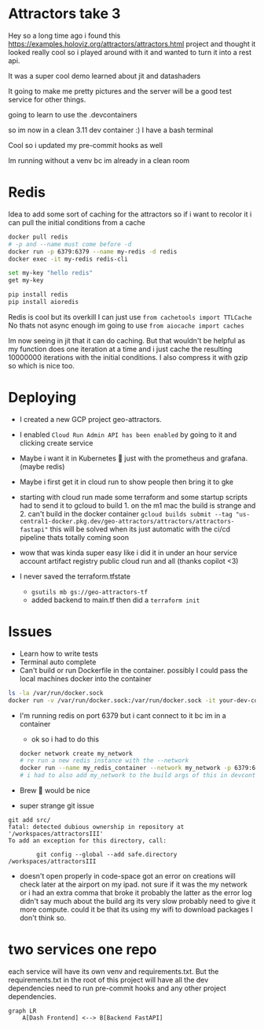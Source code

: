 # Attractors take 3
Hey so a long time ago i found this https://examples.holoviz.org/attractors/attractors.html project and thought it looked really cool so i played around with it and wanted to turn it into a rest api.

It was a super cool demo learned about jit and datashaders

It going to make me pretty pictures and the server will be a good test service for other things.

going to learn to use the .devcontainers

so im now in a clean 3.11 dev container :) I have a bash terminal

Cool so i updated my pre-commit hooks as well

Im running without a venv bc im already in a clean room

# Redis
Idea to add some sort of caching for the attractors so if i want to recolor it i can pull the initial conditions from a cache

```bash
docker pull redis
# -p and --name must come before -d
docker run -p 6379:6379 --name my-redis -d redis
docker exec -it my-redis redis-cli

set my-key "hello redis"
get my-key
```

```bash
pip install redis
pip install aioredis
```

Redis is cool but its overkill I can just use `from cachetools import TTLCache`
No thats not async enough im going to use `from aiocache import caches`

Im now seeing in jit that it can do caching. But that wouldn't be helpful as my function does one iteration at a time and i just cache the resulting 10000000 iterations with the initial conditions. I also compress it with gzip so which is nice too.

# Deploying
- I created a new GCP project geo-attractors.
- I enabled `Cloud Run Admin API has been enabled` by going to it and clicking create service
- Maybe i want it in Kubernetes :thinking: just with the prometheus and grafana. (maybe redis)
- Maybe i first get it in cloud run to show people then bring it to gke

- starting with cloud run made some terraform and some startup scripts
had to send it to gcloud to build 1. on the m1 mac the build is strange and 2. can't build in the docker container
`gcloud builds submit --tag "us-central1-docker.pkg.dev/geo-attractors/attractors/attractors-fastapi"`
this will be solved when its just automatic with the ci/cd pipeline thats totally coming soon


- wow that was kinda super easy like i did it in under an hour service account artifact registry public cloud run and all (thanks copilot <3)

- I never saved the terraform.tfstate
    - `gsutils mb gs://geo-attractors-tf`
    - added backend to main.tf then did a `terraform init`


# Issues
- Learn how to write tests
- Terminal auto complete
- Can't build or run Dockerfile in the container.
possibly I could pass the local machines docker into the container
```bash
ls -la /var/run/docker.sock
docker run -v /var/run/docker.sock:/var/run/docker.sock -it your-dev-container-image
```

- I'm running redis on port 6379 but i cant connect to it bc im in a container
    - ok so i had to do this
    ```bash
    docker network create my_network
    # re run a new redis instance with the --network
    docker run --name my_redis_container --network my_network -p 6379:6379 -d redis
    # i had to also add my_network to the build args of this in devcontainer.json
    ```

- Brew 🍺 would be nice
- super strange git issue
```
git add src/
fatal: detected dubious ownership in repository at '/workspaces/attractorsIII'
To add an exception for this directory, call:

        git config --global --add safe.directory /workspaces/attractorsIII
```
- doesn't open properly in code-space got an error on creations will check later at the airport on my ipad. not sure if it was the my network or i had an extra comma that broke it probably the latter as the error log didn't say much about the build arg its very slow probably need to give it more compute. could it be that its using my wifi to download packages I don't think so.


# two services one repo
each service will have its own venv and requirements.txt. But the requirements.txt in the root of this project will have all the dev dependencies need to run pre-commit hooks and any other project dependencies.

```mermaid
graph LR
    A[Dash Frontend] <--> B[Backend FastAPI]
```
